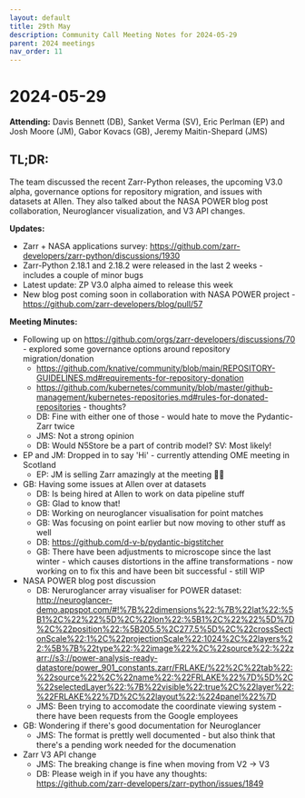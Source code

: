 ```yaml
---
layout: default
title: 29th May
description: Community Call Meeting Notes for 2024-05-29
parent: 2024 meetings
nav_order: 11
---
```


# 2024-05-29

**Attending:** Davis Bennett (DB), Sanket Verma (SV), Eric Perlman (EP) and Josh Moore (JM), Gabor Kovacs (GB), Jeremy Maitin-Shepard (JMS)

## TL;DR:

The team discussed the recent Zarr-Python releases, the upcoming V3.0 alpha, governance options for repository migration, and issues with datasets at Allen. They also talked about the NASA POWER blog post collaboration, Neuroglancer visualization, and V3 API changes.

**Updates:**

- Zarr + NASA applications survey: <https://github.com/zarr-developers/zarr-python/discussions/1930>
- Zarr-Python 2.18.1 and 2.18.2 were released in the last 2 weeks - includes a couple of minor bugs
- Latest update: ZP V3.0 alpha aimed to release this week
- New blog post coming soon in collaboration with NASA POWER project - <https://github.com/zarr-developers/blog/pull/57>

**Meeting Minutes:**

- Following up on <https://github.com/orgs/zarr-developers/discussions/70> - explored some governance options around repository migration/donation
    - <https://github.com/knative/community/blob/main/REPOSITORY-GUIDELINES.md#requirements-for-repository-donation>
    - <https://github.com/kubernetes/community/blob/master/github-management/kubernetes-repositories.md#rules-for-donated-repositories> - thoughts?
    - DB: Fine with either one of those - would hate to move the Pydantic-Zarr twice
    - JMS: Not a strong opinion
    - DB: Would N5Store be a part of contrib model? SV: Most likely!
- EP and JM: Dropped in to say 'Hi' - currently attending OME meeting in Scotland
    - EP: JM is selling Zarr amazingly at the meeting 👏🏻
- GB: Having some issues at Allen over at datasets
    - DB: Is being hired at Allen to work on data pipeline stuff
    - GB: Glad to know that!
    - DB: Working on neuroglancer visualisation for point matches
    - GB: Was focusing on point earlier but now moving to other stuff as well
    - DB: <https://github.com/d-v-b/pydantic-bigstitcher>
    - GB: There have been adjustments to microscope since the last winter - which causes distortions in the affine transformations - now working on to fix this and have been bit successful - still WIP
- NASA POWER blog post discussion
    - DB: Neruroglancer array visualiser for POWER dataset: <http://neuroglancer-demo.appspot.com/#!%7B%22dimensions%22:%7B%22lat%22:%5B1%2C%22%22%5D%2C%22lon%22:%5B1%2C%22%22%5D%7D%2C%22position%22:%5B205.5%2C277.5%5D%2C%22crossSectionScale%22:1%2C%22projectionScale%22:1024%2C%22layers%22:%5B%7B%22type%22:%22image%22%2C%22source%22:%22zarr://s3://power-analysis-ready-datastore/power_901_constants.zarr/FRLAKE/%22%2C%22tab%22:%22source%22%2C%22name%22:%22FRLAKE%22%7D%5D%2C%22selectedLayer%22:%7B%22visible%22:true%2C%22layer%22:%22FRLAKE%22%7D%2C%22layout%22:%224panel%22%7D>
    - JMS: Been trying to accomodate the coordinate viewing system - there have been requests from the Google employees
- GB: Wondering if there's good documentation for Neuroglancer
    - JMS: The format is prettly well documented - but also think that there's a pending work needed for the documenation
- Zarr V3 API change
    - JMS: The breaking change is fine when moving from V2 → V3
    - DB: Please weigh in if you have any thoughts: <https://github.com/zarr-developers/zarr-python/issues/1849>
